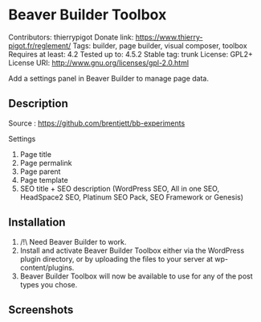 # Beaver Builder Toolbox
Contributors: thierrypigot
Donate link: https://www.thierry-pigot.fr/reglement/
Tags: builder, page builder, visual composer, toolbox
Requires at least: 4.2
Tested up to: 4.5.2
Stable tag: trunk
License: GPL2+
License URI: http://www.gnu.org/licenses/gpl-2.0.html

Add a settings panel in Beaver Builder to manage page data.


## Description
Source : https://github.com/brentjett/bb-experiments

Settings
1. Page title
2. Page permalink
2. Page parent
2. Page template
3. SEO title + SEO description (WordPress SEO, All in one SEO, HeadSpace2 SEO, Platinum SEO Pack, SEO Framework or Genesis)


## Installation

1. /!\ Need Beaver Builder to work.
2. Install and activate Beaver Builder Toolbox either via the WordPress plugin directory, or by uploading the files to your server at wp-content/plugins.
3. Beaver Builder Toolbox will now be available to use for any of the post types you chose.

## Screenshots
